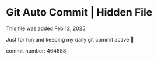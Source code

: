 # Git Auto Commit | Hidden File

This file was added Feb 12, 2025

Just for fun and keeping my daily git commit active 🤪

commit number: 464688
